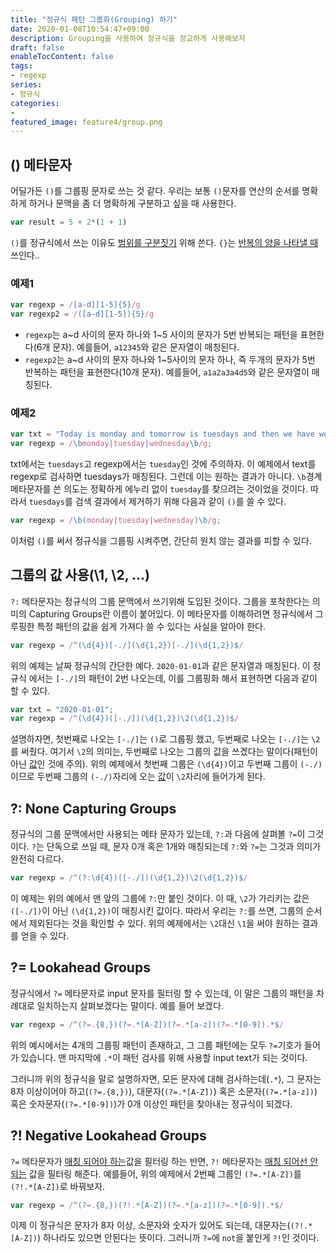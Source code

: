 ```yaml
---
title: "정규식 패턴 그룹화(Grouping) 하기"
date: 2020-01-08T10:54:47+09:00
description: Grouping을 사용하여 정규식을 정교하게 사용해보자
draft: false
enableTocContent: false
tags:
- regexp
series:
- 정규식
categories:
-
featured_image: feature4/group.png
---
```


## () 메타문자

어딜가든 `()`를 그룹핑 문자로 쓰는 것 같다. 우리는 보통 `()`문자를 연산의 순서를 명확하게 하거나 문맥을 좀 더 명확하게 구분하고 싶을 때 사용한다.

```javascript
var result = 5 + 2*(1 + 1)
```

`()`를 정규식에서 쓰는 이유도 <U>범위를 구분짓기</U> 위해 쓴다. `{}`는 <U>반복의 양을 나타낼 때</U> 쓰인다..

### 예제1

```javascript
var regexp = /[a-d][1-5]{5}/g
var regexp2 = /([a-d][1-5]){5}/g
```

- `regexp`는 a~d 사이의 문자 하나와 1~5 사이의 문자가 5번 반복되는 패턴을 표현한다(6개 문자). 예를들어, `a12345`와 같은 문자열이 매칭된다.
- `regexp2`는 a~d 사이의 문자 하나와 1~5사이의 문자 하나, 즉 두개의 문자가 5번 반복하는 패턴을 표현한다(10개 문자). 예를들어, `a1a2a3a4d5`와  같은 문자열이 매칭된다.

### 예제2

```javascript
var txt = "Today is monday and tomorrow is tuesdays and then we have wednesday";
var regexp = /\bmonday|tuesday|wednesday\b/g;
```

txt에서는 `tuesdays`고 regexp에서는 `tuesday`인 것에 주의하자. 이 예제에서 text를 regexp로 검사하면 tuesdays가 매칭된다. 그런데 이는 원하는 결과가 아니다. `\b`경계 메타문자를 쓴 의도는 정확하게 에누리 없이 `tuesday`를 찾으려는 것이었을 것이다. 따라서 `tuesdays`를 검색 결과에서 제거하기 위해 다음과 같이 `()`를 쓸 수 있다.

```javascript
var regexp = /\b(monday|tuesday|wednesday)\b/g;
```

이처럼 `()`를 써서 정규식을 그룹핑 시켜주면, 간단히 원치 않는 결과를 피할 수 있다.

## 그룹의 값 사용(\1, \2, ...)

`?:` 메타문자는 정규식의 그룹 문맥에서 쓰기위해 도입된 것이다. 그룹을 포착한다는 의미의 Capturing Groups란 이름이 붙어있다. 이 메타문자를 이해하려면 정규식에서 그루핑한 특정 패턴의 값을 쉽게 가져다 쓸 수 있다는 사실을 알아야 한다.

```javascript
var regexp = /^(\d{4})[-./](\d{1,2})[-./](\d{1,2})$/
```

위의 예제는 날짜 정규식의 간단한 예다. `2020-01-01`과 같은 문자열과 매칭된다. 이 정규식 에서는 `[-./]`의 패턴이 2번 나오는데,  이를 그룹핑화 해서 표현하면 다음과 같이 할 수 있다.

```javascript
var txt = "2020-01-01";
var regexp = /^(\d{4})([-./])(\d{1,2})\2(\d{1,2})$/
```

설명하자면, 첫번째로 나오는 `[-./]`는 `()`로 그룹핑 했고, 두번째로 나오는 `[-./]`는 `\2`를 써줬다. 여기서 `\2`의 의미는, 두번째로 나오는 그룹의 값을 쓰겠다는 말이다(패턴이아닌 <U>값</U>인 것에 주의). 위의 예제에서 첫번째 그룹은 `(\d{4})`이고 두번째 그룹이 `(-./)`이므로 두번째 그룹의 `(-./)`자리에 오는 <U>값</U>이 `\2`자리에 들어가게 된다.

## ?: None Capturing Groups

정규식의 그룹 문맥에서만 사용되는 메타 문자가 있는데, `?:`과 다음에 살펴볼 `?=`이 그것이다. `?`는 단독으로 쓰일 때, 문자 0개 혹은 1개와 매칭되는데 `?:`와 `?=`는 그것과 의미가 완전히 다르다.

```javascript
var regexp = /^(?:\d{4})([-./])(\d{1,2})\2(\d{1,2})$/
```

이 예제는 위의 예에서 맨 앞의 그룹에 `?:`만 붙인 것이다. 이 때, `\2`가 가리키는 값은 `([-./])`이 아닌 `(\d{1,2})`이 매칭시킨 값이다. 따라서 우리는 `?:`를 쓰면, 그룹의 순서에서 제외된다는 것을 확인할 수 있다. 위의 예제에서는 `\2`대신 `\1`을 써야 원하는 결과를 얻을 수 있다.

## ?= Lookahead Groups

정규식에서 `?=` 메타문자로 input 문자를 필터링 할 수 있는데, 이 말은 그룹의 패턴을 차례대로 일치하는지 살펴보겠다는 말이다. 예를 들어 보겠다.

```javascript
var regexp = /^(?=.{8,})(?=.*[A-Z])(?=.*[a-z])(?=.*[0-9]).*$/
```

위의 예시에서는 4개의 그룹핑 패턴이 존재하고, 그 그룹 패턴에는 모두 `?=`기호가 들어가 있습니다. 맨 마지막에 `.*`이 패턴 검사를 위해 사용할 input text가 되는 것이다.

그러니까 위의 정규식을 말로 설명하자면, 모든 문자에 대해 검사하는데(`.*`), 그 문자는 8자 이상이어야 하고(`(?=.{8,})`), 대문자(`(?=.*[A-Z])`) 혹은 소문자(`(?=.*[a-z])`) 혹은 숫자문자(`(?=.*[0-9])`)가 0개 이상인 패턴을 찾아내는 정규식이 되겠다.

## ?! Negative Lookahead Groups

`?=` 메타문자가 <U>매칭 되어야 하는</U>값을 필터링 하는 반면, `?!` 메타문자는 <U>매칭 되어선 안되는</U> 값을 필터링 해준다. 예를들어, 위의 예제에서 2번째 그룹인 `(?=.*[A-Z])`를 `(?!.*[A-Z])`로 바꿔보자.

```javascript
var regexp = /^(?=.{8,})(?!.*[A-Z])(?=.*[a-z])(?=.*[0-9]).*$/
```

이제 이 정규식은 문자가 8자 이상, 소문자와 숫자가 있어도 되는데, 대문자는(`(?!.*[A-Z])`) 하나라도 있으면 안된다는 뜻이다. 그러니까 `?=`에 `not`을 붙인게 `?!`인 것이다.
